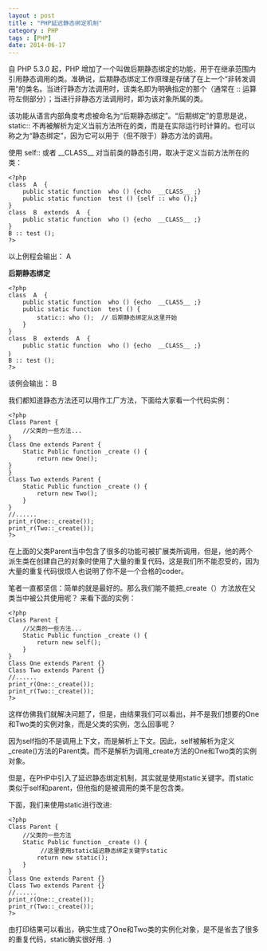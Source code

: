 ```yaml
---
layout : post
title : "PHP延迟静态绑定机制"
category : PHP
tags : [PHP]
date: 2014-06-17
---
```


自 PHP 5.3.0 起，PHP 增加了一个叫做后期静态绑定的功能，用于在继承范围内引用静态调用的类。准确说，后期静态绑定工作原理是存储了在上一个“非转发调用”的类名。当进行静态方法调用时，该类名即为明确指定的那个（通常在 ::  运算符左侧部分）；当进行非静态方法调用时，即为该对象所属的类。

该功能从语言内部角度考虑被命名为“后期静态绑定”。“后期绑定”的意思是说，static:: 不再被解析为定义当前方法所在的类，而是在实际运行时计算的。也可以称之为“静态绑定”，因为它可以用于（但不限于）静态方法的调用。

使用 self:: 或者 \_\_CLASS\_\_ 对当前类的静态引用，取决于定义当前方法所在的类： 

	<?php
 	class  A  {
    	public static function  who () {echo  __CLASS__ ;}
    	public static function  test () {self :: who ();}
	}
	class  B  extends  A  {
    	public static function  who () {echo  __CLASS__ ;}
	}
 	B :: test ();
 	?> 

<!--more-->

以上例程会输出： A

**后期静态绑定**

	<?php
 	class  A  {
    	public static function  who () {echo  __CLASS__ ;}
    	public static function  test () {
        	static:: who ();  // 后期静态绑定从这里开始
     	}
	}
	class  B  extends  A  {
    	public static function  who () {echo  __CLASS__ ;}
	｝
 	B :: test ();
 	?> 

该例会输出： B


我们都知道静态方法还可以用作工厂方法，下面给大家看一个代码实例：
	
	<?php  
	Class Parent {  
	    //父类的一些方法...  
	} 
	Class One extends Parent {  
   		Static Public function _create () {  
        	return new One();  
   	}  
	}  
	Class Two extends Parent {  
  		Static Public function _create () {  
        	return new Two();  
    	}  
	}  
	//......   
	print_r(One::_create());  
	print_r(Two::_create()); 
	?>  

在上面的父类Parent当中包含了很多的功能可被扩展类所调用，但是，他的两个派生类在创建自己的对象时使用了大量的重复代码，这是我们所不能忍受的，因为大量的重复代码很烦人也说明了你不是一个合格的coder。

笔者一直都坚信：简单的就是最好的。那么我们能不能把_create（）方法放在父类当中被公共使用呢？
来看下面的实例：

	<?php   
	Class Parent {  
    	//父类的一些方法...  
    	Static Public function _create () {  
        	return new self();  
    	}  
	}     
	Class One extends Parent {}  
	Class Two extends Parent {}  
	//......  
	print_r(One::_create());  
	print_r(Two::_create()); 
	?>  

这样仿佛我们就解决问题了，但是，由结果我们可以看出，并不是我们想要的One和Two类的实例对象，而是父类的实例，怎么回事呢？

因为self指的不是调用上下文，而是解析上下文。因此，self被解析为定义\_create()方法的Parent类。而不是解析为调用\_create方法的One和Two类的实例对象。

但是，在PHP中引入了延迟静态绑定机制，其实就是使用static关键字。而static类似于self和parent，但他指的是被调用的类不是包含类。

下面，我们来使用static进行改进:

	<?php    
	Class Parent {  
    	//父类的一些方法
    	Static Public function _create () {  
			 //这里使用static延迟静态绑定关键字static  
        	return new static();   
    	}  
	}      
	Class One extends Parent {}  
	Class Two extends Parent {}   
	//......   
	print_r(One::_create());  
	print_r(Two::_create());  
	?>  

由打印结果可以看出，确实生成了One和Two类的实例化对象，是不是省去了很多的重复代码，static确实很好用. :)
